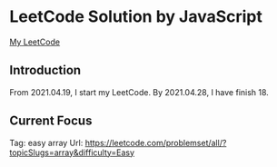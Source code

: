 # LeetCode Solution by JavaScript

[My LeetCode](https://leetcode.com/JiweiYuan/)

## Introduction

From 2021.04.19, I start my LeetCode.
By 2021.04.28, I have finish 18.

## Current Focus  

Tag: easy array 
Url: https://leetcode.com/problemset/all/?topicSlugs=array&difficulty=Easy

